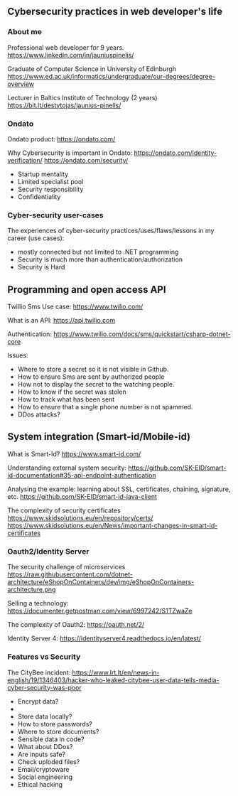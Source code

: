 ## Cybersecurity practices in web developer's life

### About me

Professional web developer for 9 years.
https://www.linkedin.com/in/jauniuspinelis/

Graduate of Computer Science in University of Edinburgh
https://www.ed.ac.uk/informatics/undergraduate/our-degrees/degree-overview

Lecturer in Baltics Institute of Technology (2 years)
https://bit.lt/destytojas/jaunius-pinelis/

### Ondato

Ondato product:
https://ondato.com/

Why Cybersecurity is important in Ondato:
https://ondato.com/identity-verification/
https://ondato.com/security/

- Startup mentality
- Limited specialist pool
- Security responsibility
- Confidentiality

### Cyber-security user-cases

The experiences of cyber-security practices/uses/flaws/lessons in my career (use cases):
- mostly connected but not limited to .NET programming
- Security is much more than authentication/authorization
- Security is Hard

## Programming and open access API

Twillio Sms Use case:
https://www.twilio.com/

What is an API:
https://api.twilio.com

Authentication:
https://www.twilio.com/docs/sms/quickstart/csharp-dotnet-core

Issues:
- Where to store a secret so it is not visible in Github.
- How to ensure Sms are sent by authorized people  
- How not to display the secret to the watching people.
- How to know if the secret was stolen
- How to track what has been sent
- How to ensure that a single phone number is not spammed.
- DDos attacks?

## System integration (Smart-id/Mobile-id)

What is Smart-Id?
https://www.smart-id.com/

Understanding external system security:
https://github.com/SK-EID/smart-id-documentation#35-api-endpoint-authentication

Analysing the example: learning about SSL, certificates, chaining, signature, etc.
https://github.com/SK-EID/smart-id-java-client

The complexity of security certificates
https://www.skidsolutions.eu/en/repository/certs/
https://www.skidsolutions.eu/en/News/important-changes-in-smart-id-certificates

### Oauth2/Identity Server

The security challenge of microservices
https://raw.githubusercontent.com/dotnet-architecture/eShopOnContainers/dev/img/eShopOnContainers-architecture.png

Selling a technology:
https://documenter.getpostman.com/view/6997242/S1TZwaZe

The complexity of Oauth2:
https://oauth.net/2/

Identity Server 4:
https://identityserver4.readthedocs.io/en/latest/


### Features vs Security

The CityBee incident:
https://www.lrt.lt/en/news-in-english/19/1346403/hacker-who-leaked-citybee-user-data-tells-media-cyber-security-was-poor

- Encrypt data?
- 
- Store data locally?
- How to store passwords?
- Where to store documents?
- Sensible data in code?
- What about DDos?
- Are inputs safe?
- Check uploded files?
- Email/cryptoware
- Social engineering
- Ethical hacking


